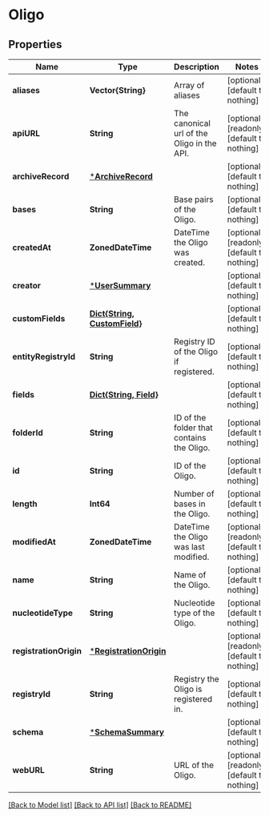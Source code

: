 # Oligo


## Properties
Name | Type | Description | Notes
------------ | ------------- | ------------- | -------------
**aliases** | **Vector{String}** | Array of aliases | [optional] [default to nothing]
**apiURL** | **String** | The canonical url of the Oligo in the API. | [optional] [readonly] [default to nothing]
**archiveRecord** | [***ArchiveRecord**](ArchiveRecord.md) |  | [optional] [default to nothing]
**bases** | **String** | Base pairs of the Oligo. | [optional] [default to nothing]
**createdAt** | **ZonedDateTime** | DateTime the Oligo was created. | [optional] [readonly] [default to nothing]
**creator** | [***UserSummary**](UserSummary.md) |  | [optional] [default to nothing]
**customFields** | [**Dict{String, CustomField}**](CustomField.md) |  | [optional] [default to nothing]
**entityRegistryId** | **String** | Registry ID of the Oligo if registered. | [optional] [default to nothing]
**fields** | [**Dict{String, Field}**](Field.md) |  | [optional] [default to nothing]
**folderId** | **String** | ID of the folder that contains the Oligo. | [optional] [default to nothing]
**id** | **String** | ID of the Oligo. | [optional] [default to nothing]
**length** | **Int64** | Number of bases in the Oligo. | [optional] [default to nothing]
**modifiedAt** | **ZonedDateTime** | DateTime the Oligo was last modified. | [optional] [readonly] [default to nothing]
**name** | **String** | Name of the Oligo. | [optional] [default to nothing]
**nucleotideType** | **String** | Nucleotide type of the Oligo. | [optional] [default to nothing]
**registrationOrigin** | [***RegistrationOrigin**](RegistrationOrigin.md) |  | [optional] [readonly] [default to nothing]
**registryId** | **String** | Registry the Oligo is registered in. | [optional] [default to nothing]
**schema** | [***SchemaSummary**](SchemaSummary.md) |  | [optional] [default to nothing]
**webURL** | **String** | URL of the Oligo. | [optional] [readonly] [default to nothing]


[[Back to Model list]](../README.md#models) [[Back to API list]](../README.md#api-endpoints) [[Back to README]](../README.md)


